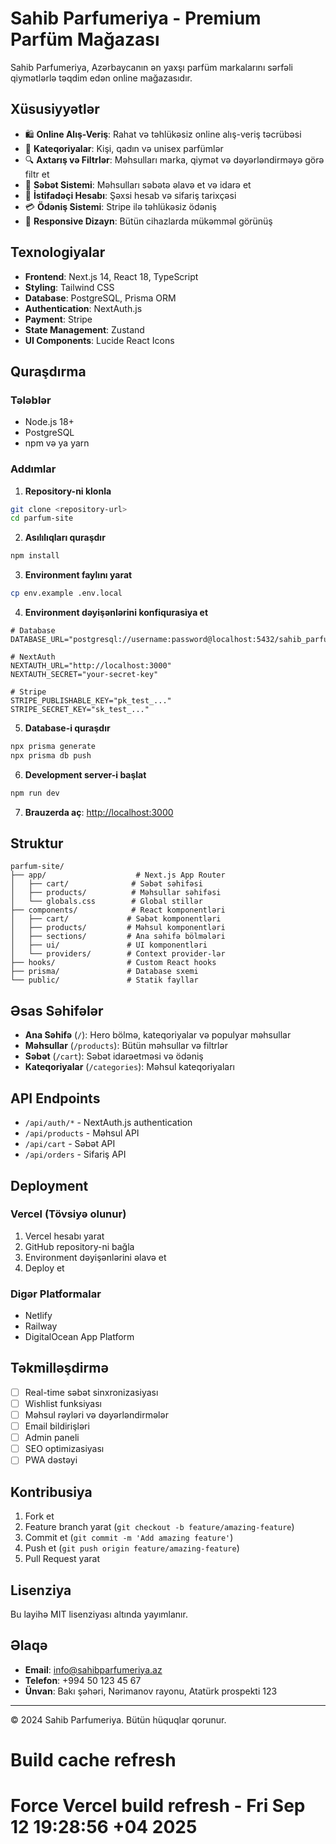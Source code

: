 # Sahib Parfumeriya - Premium Parfüm Mağazası

Sahib Parfumeriya, Azərbaycanın ən yaxşı parfüm markalarını sərfəli qiymətlərlə təqdim edən online mağazasıdır.

## Xüsusiyyətlər

- 🛍️ **Online Alış-Veriş**: Rahat və təhlükəsiz online alış-veriş təcrübəsi
- 🎯 **Kateqoriyalar**: Kişi, qadın və unisex parfümlər
- 🔍 **Axtarış və Filtrlər**: Məhsulları marka, qiymət və dəyərləndirməyə görə filtr et
- 🛒 **Səbət Sistemi**: Məhsulları səbətə əlavə et və idarə et
- 👤 **İstifadəçi Hesabı**: Şəxsi hesab və sifariş tarixçəsi
- 💳 **Ödəniş Sistemi**: Stripe ilə təhlükəsiz ödəniş
- 📱 **Responsive Dizayn**: Bütün cihazlarda mükəmməl görünüş

## Texnologiyalar

- **Frontend**: Next.js 14, React 18, TypeScript
- **Styling**: Tailwind CSS
- **Database**: PostgreSQL, Prisma ORM
- **Authentication**: NextAuth.js
- **Payment**: Stripe
- **State Management**: Zustand
- **UI Components**: Lucide React Icons

## Quraşdırma

### Tələblər

- Node.js 18+ 
- PostgreSQL
- npm və ya yarn

### Addımlar

1. **Repository-ni klonla**
```bash
git clone <repository-url>
cd parfum-site
```

2. **Asılılıqları quraşdır**
```bash
npm install
```

3. **Environment faylını yarat**
```bash
cp env.example .env.local
```

4. **Environment dəyişənlərini konfiqurasiya et**
```env
# Database
DATABASE_URL="postgresql://username:password@localhost:5432/sahib_parfumeriya"

# NextAuth
NEXTAUTH_URL="http://localhost:3000"
NEXTAUTH_SECRET="your-secret-key"

# Stripe
STRIPE_PUBLISHABLE_KEY="pk_test_..."
STRIPE_SECRET_KEY="sk_test_..."
```

5. **Database-i quraşdır**
```bash
npx prisma generate
npx prisma db push
```

6. **Development server-i başlat**
```bash
npm run dev
```

7. **Brauzerda aç**: [http://localhost:3000](http://localhost:3000)

## Struktur

```
parfum-site/
├── app/                    # Next.js App Router
│   ├── cart/              # Səbət səhifəsi
│   ├── products/          # Məhsullar səhifəsi
│   └── globals.css        # Global stillər
├── components/            # React komponentləri
│   ├── cart/             # Səbət komponentləri
│   ├── products/         # Məhsul komponentləri
│   ├── sections/         # Ana səhifə bölmələri
│   ├── ui/               # UI komponentləri
│   └── providers/        # Context provider-lər
├── hooks/                # Custom React hooks
├── prisma/               # Database sxemi
└── public/               # Statik fayllar
```

## Əsas Səhifələr

- **Ana Səhifə** (`/`): Hero bölmə, kateqoriyalar və populyar məhsullar
- **Məhsullar** (`/products`): Bütün məhsullar və filtrlər
- **Səbət** (`/cart`): Səbət idarəetməsi və ödəniş
- **Kateqoriyalar** (`/categories`): Məhsul kateqoriyaları

## API Endpoints

- `/api/auth/*` - NextAuth.js authentication
- `/api/products` - Məhsul API
- `/api/cart` - Səbət API
- `/api/orders` - Sifariş API

## Deployment

### Vercel (Tövsiyə olunur)

1. Vercel hesabı yarat
2. GitHub repository-ni bağla
3. Environment dəyişənlərini əlavə et
4. Deploy et

### Digər Platformalar

- Netlify
- Railway
- DigitalOcean App Platform

## Təkmilləşdirmə

- [ ] Real-time səbət sinxronizasiyası
- [ ] Wishlist funksiyası
- [ ] Məhsul rəyləri və dəyərləndirmələr
- [ ] Email bildirişləri
- [ ] Admin paneli
- [ ] SEO optimizasiyası
- [ ] PWA dəstəyi

## Kontribusiya

1. Fork et
2. Feature branch yarat (`git checkout -b feature/amazing-feature`)
3. Commit et (`git commit -m 'Add amazing feature'`)
4. Push et (`git push origin feature/amazing-feature`)
5. Pull Request yarat

## Lisenziya

Bu layihə MIT lisenziyası altında yayımlanır.

## Əlaqə

- **Email**: info@sahibparfumeriya.az
- **Telefon**: +994 50 123 45 67
- **Ünvan**: Bakı şəhəri, Nərimanov rayonu, Atatürk prospekti 123

---

© 2024 Sahib Parfumeriya. Bütün hüquqlar qorunur.
# Build cache refresh
# Force Vercel build refresh - Fri Sep 12 19:28:56 +04 2025

